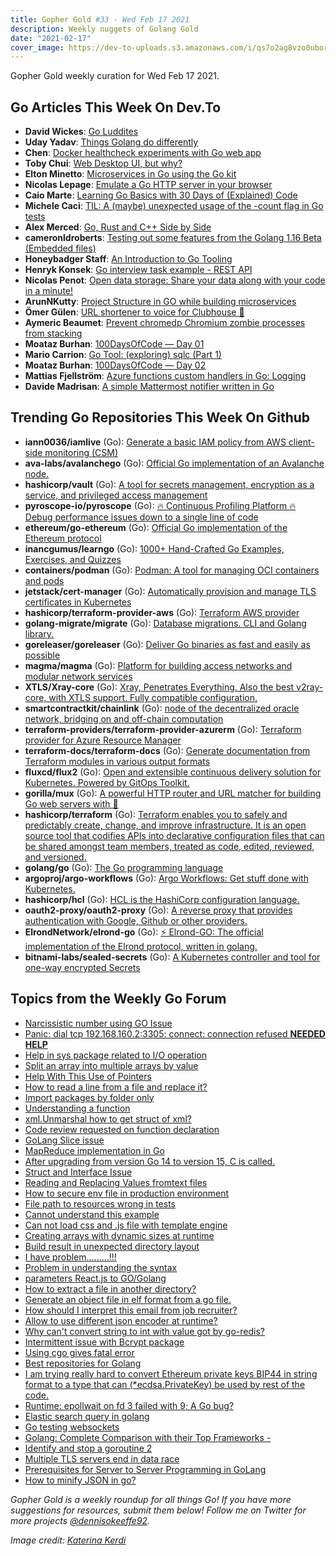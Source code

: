 ```yaml
---
title: Gopher Gold #33 - Wed Feb 17 2021
description: Weekly nuggets of Golang Gold
date: "2021-02-17"
cover_image: https://dev-to-uploads.s3.amazonaws.com/i/qs7o2ag8vzo0uborgc7v.png
---
```


Gopher Gold weekly curation for Wed Feb 17 2021.



## Go Articles This Week On Dev.To

- **David Wickes**: [Go Luddites](https://dev.to/gypsydave5/go-luddites-b4i)
- **Uday Yadav**: [Things Golang do differently](https://dev.to/dev117uday/things-golang-do-differently-2n82)
- **Chen**: [Docker healthcheck experiments with Go web app](https://dev.to/chen/docker-healthcheck-experiments-with-go-web-app-3c3p)
- **Toby Chui**: [Web Desktop UI, but why?](https://dev.to/tobychui/web-desktop-ui-but-why-418)
- **Elton Minetto**: [Microservices in Go using the Go kit](https://dev.to/eminetto/microservices-in-go-using-the-go-kit-jjf)
- **Nicolas Lepage**: [Emulate a Go HTTP server in your browser](https://dev.to/nlepage/emulate-a-go-http-server-in-your-browser-32)
- **Caio Marte**: [Learning Go Basics with 30 Days of (Explained) Code](https://dev.to/caiomarte/learning-go-basics-with-30-days-of-explained-code-n4e)
- **Michele Caci**: [TIL: A (maybe) unexpected usage of the -count flag in Go tests](https://dev.to/mcaci/til-a-maybe-unexpected-usage-of-the-count-flag-in-go-tests-3dip)
- **Alex Merced**: [Go, Rust and C++ Side by Side](https://dev.to/alexmercedcoder/go-rust-and-c-side-by-side-4b7d)
- **cameronldroberts**: [Testing out some features from the Golang 1.16 Beta (Embedded files)](https://dev.to/cameronldroberts/testing-out-some-features-from-the-golang-1-16-beta-embedded-files-2f66)
- **Honeybadger Staff**: [An Introduction to Go Tooling](https://dev.to/honeybadger/an-introduction-to-go-tooling-3cl8)
- **Henryk Konsek**: [Go interview task example - REST API](https://dev.to/hekonsek/go-interview-task-example-rest-api-54ld)
- **Nicolas Penot**: [Open data storage: Share your data along with your code in a minute!](https://dev.to/siodb/open-data-storage-share-your-data-along-with-your-code-in-a-minute-1ie6)
- **ArunNKutty**: [Project Structure in GO while building microservices](https://dev.to/arunnkutty/project-structure-in-go-while-building-microservices-hnk)
- **Ömer Gülen**: [URL shortener to voice for Clubhouse 👋](https://dev.to/omergulen/url-shortener-to-voice-for-clubhouse-4h2g)
- **Aymeric Beaumet**: [Prevent chromedp Chromium zombie processes from stacking](https://dev.to/aymericbeaumet/prevent-chromedp-chromium-zombie-processes-from-stacking-2221)
- **Moataz Burhan**: [100DaysOfCode — Day 01](https://dev.to/moatazburhan/100daysofcode-day-01-5do7)
- **Mario Carrion**: [Go Tool: (exploring) sqlc (Part 1)](https://dev.to/mariocarrion/go-tool-exploring-sqlc-part-1-1l9h)
- **Moataz Burhan**: [100DaysOfCode — Day 02](https://dev.to/moatazburhan/100daysofcode-day-02-565a)
- **Mattias Fjellström**: [Azure functions custom handlers in Go: Logging](https://dev.to/mattiasfjellstrom/azure-functions-custom-handlers-in-go-logging-31bp)
- **Davide Madrisan**: [A simple Mattermost notifier written in Go](https://dev.to/madrisan/a-simple-mattermost-notifier-written-in-go-281o)





## Trending Go Repositories This Week On Github

- **iann0036/iamlive** (Go): [Generate a basic IAM policy from AWS client-side monitoring (CSM)](https://github.com/iann0036/iamlive)
- **ava-labs/avalanchego** (Go): [Official Go implementation of an Avalanche node.](https://github.com/ava-labs/avalanchego)
- **hashicorp/vault** (Go): [A tool for secrets management, encryption as a service, and privileged access management](https://github.com/hashicorp/vault)
- **pyroscope-io/pyroscope** (Go): [🔥 Continuous Profiling Platform 🔥 Debug performance issues down to a single line of code](https://github.com/pyroscope-io/pyroscope)
- **ethereum/go-ethereum** (Go): [Official Go implementation of the Ethereum protocol](https://github.com/ethereum/go-ethereum)
- **inancgumus/learngo** (Go): [1000+ Hand-Crafted Go Examples, Exercises, and Quizzes](https://github.com/inancgumus/learngo)
- **containers/podman** (Go): [Podman: A tool for managing OCI containers and pods](https://github.com/containers/podman)
- **jetstack/cert-manager** (Go): [Automatically provision and manage TLS certificates in Kubernetes](https://github.com/jetstack/cert-manager)
- **hashicorp/terraform-provider-aws** (Go): [Terraform AWS provider](https://github.com/hashicorp/terraform-provider-aws)
- **golang-migrate/migrate** (Go): [Database migrations. CLI and Golang library.](https://github.com/golang-migrate/migrate)
- **goreleaser/goreleaser** (Go): [Deliver Go binaries as fast and easily as possible](https://github.com/goreleaser/goreleaser)
- **magma/magma** (Go): [Platform for building access networks and modular network services](https://github.com/magma/magma)
- **XTLS/Xray-core** (Go): [Xray, Penetrates Everything. Also the best v2ray-core, with XTLS support. Fully compatible configuration.](https://github.com/XTLS/Xray-core)
- **smartcontractkit/chainlink** (Go): [node of the decentralized oracle network, bridging on and off-chain computation](https://github.com/smartcontractkit/chainlink)
- **terraform-providers/terraform-provider-azurerm** (Go): [Terraform provider for Azure Resource Manager](https://github.com/terraform-providers/terraform-provider-azurerm)
- **terraform-docs/terraform-docs** (Go): [Generate documentation from Terraform modules in various output formats](https://github.com/terraform-docs/terraform-docs)
- **fluxcd/flux2** (Go): [Open and extensible continuous delivery solution for Kubernetes. Powered by GitOps Toolkit.](https://github.com/fluxcd/flux2)
- **gorilla/mux** (Go): [A powerful HTTP router and URL matcher for building Go web servers with 🦍](https://github.com/gorilla/mux)
- **hashicorp/terraform** (Go): [Terraform enables you to safely and predictably create, change, and improve infrastructure. It is an open source tool that codifies APIs into declarative configuration files that can be shared amongst team members, treated as code, edited, reviewed, and versioned.](https://github.com/hashicorp/terraform)
- **golang/go** (Go): [The Go programming language](https://github.com/golang/go)
- **argoproj/argo-workflows** (Go): [Argo Workflows: Get stuff done with Kubernetes.](https://github.com/argoproj/argo-workflows)
- **hashicorp/hcl** (Go): [HCL is the HashiCorp configuration language.](https://github.com/hashicorp/hcl)
- **oauth2-proxy/oauth2-proxy** (Go): [A reverse proxy that provides authentication with Google, Github or other providers.](https://github.com/oauth2-proxy/oauth2-proxy)
- **ElrondNetwork/elrond-go** (Go): [⚡ Elrond-GO: The official implementation of the Elrond protocol, written in golang.](https://github.com/ElrondNetwork/elrond-go)
- **bitnami-labs/sealed-secrets** (Go): [A Kubernetes controller and tool for one-way encrypted Secrets](https://github.com/bitnami-labs/sealed-secrets)





## Topics from the Weekly Go Forum

- [Narcissistic number using GO Issue](https://forum.golangbridge.org/t/narcissistic-number-using-go-issue/22368)
- [Panic: dial tcp 192.168.160.2:3305: connect: connection refused **NEEDED HELP**](https://forum.golangbridge.org/t/panic-dial-tcp-192-168-160-2-connect-connection-refused-needed-help/22420)
- [Help in sys package related to I/O operation](https://forum.golangbridge.org/t/help-in-sys-package-related-to-i-o-operation/22426)
- [Split an array into multiple arrays by value](https://forum.golangbridge.org/t/split-an-array-into-multiple-arrays-by-value/22418)
- [Help With This Use of Pointers](https://forum.golangbridge.org/t/help-with-this-use-of-pointers/22381)
- [How to read a line from a file and replace it?](https://forum.golangbridge.org/t/how-to-read-a-line-from-a-file-and-replace-it/22416)
- [Import packages by folder only](https://forum.golangbridge.org/t/import-packages-by-folder-only/22443)
- [Understanding a function](https://forum.golangbridge.org/t/understanding-a-function/22431)
- [xml.Unmarshal how to get struct of xml?](https://forum.golangbridge.org/t/xml-unmarshal-how-to-get-struct-of-xml/22436)
- [Code review requested on function declaration](https://forum.golangbridge.org/t/code-review-requested-on-function-declaration/22429)
- [GoLang Slice issue](https://forum.golangbridge.org/t/golang-slice-issue/22367)
- [MapReduce implementation in Go](https://forum.golangbridge.org/t/mapreduce-implementation-in-go/22441)
- [After upgrading from version Go 14 to version 15, C is called.](https://forum.golangbridge.org/t/after-upgrading-from-version-go-14-to-version-15-c-is-called/22393)
- [Struct and Interface Issue](https://forum.golangbridge.org/t/struct-and-interface-issue/22373)
- [Reading and Replacing Values fromtext files](https://forum.golangbridge.org/t/reading-and-replacing-values-fromtext-files/22434)
- [How to secure env file in production environment](https://forum.golangbridge.org/t/how-to-secure-env-file-in-production-environment/22439)
- [File path to resources wrong in tests](https://forum.golangbridge.org/t/file-path-to-resources-wrong-in-tests/22437)
- [Cannot understand this example](https://forum.golangbridge.org/t/cannot-understand-this-example/22444)
- [Can not load css and .js file with template engine](https://forum.golangbridge.org/t/can-not-load-css-and-js-file-with-template-engine/22383)
- [Creating arrays with dynamic sizes at runtime](https://forum.golangbridge.org/t/creating-arrays-with-dynamic-sizes-at-runtime/22447)
- [Build result in unexpected directory layout](https://forum.golangbridge.org/t/build-result-in-unexpected-directory-layout/22422)
- [I have problem.........!!!](https://forum.golangbridge.org/t/i-have-problem/22409)
- [Problem in understanding the syntax](https://forum.golangbridge.org/t/problem-in-understanding-the-syntax/22380)
- [parameters React.js to GO/Golang](https://forum.golangbridge.org/t/parameters-react-js-to-go-golang/22413)
- [How to extract a file in another directory?](https://forum.golangbridge.org/t/how-to-extract-a-file-in-another-directory/22419)
- [Generate an object file in elf format from a go file.](https://forum.golangbridge.org/t/generate-an-object-file-in-elf-format-from-a-go-file/22391)
- [How should I interpret this email from job recruiter?](https://forum.golangbridge.org/t/how-should-i-interpret-this-email-from-job-recruiter/22411)
- [Allow to use different json encoder at runtime?](https://forum.golangbridge.org/t/allow-to-use-different-json-encoder-at-runtime/22387)
- [Why can't convert string to int with value got by go-redis?](https://forum.golangbridge.org/t/why-cant-convert-string-to-int-with-value-got-by-go-redis/22405)
- [Intermittent issue with Bcrypt package](https://forum.golangbridge.org/t/intermittent-issue-with-bcrypt-package/22397)
- [Using cgo gives fatal error](https://forum.golangbridge.org/t/using-cgo-gives-fatal-error/22384)
- [Best repositories for Golang](https://forum.golangbridge.org/t/best-repositories-for-golang/22401)
- [I am trying really hard to convert Ethereum private keys BIP44 in string format to a type that can (\*ecdsa.PrivateKey) be used by rest of the code.](https://forum.golangbridge.org/t/i-am-trying-really-hard-to-convert-ethereum-private-keys-bip44-in-string-format-to-a-type-that-can-ecdsa-privatekey-be-used-by-rest-of-the-code/22407)
- [Runtime: epollwait on fd 3 failed with 9; A Go bug?](https://forum.golangbridge.org/t/runtime-epollwait-on-fd-3-failed-with-9-a-go-bug/22376)
- [Elastic search query in golang](https://forum.golangbridge.org/t/elastic-search-query-in-golang/22428)
- [Go testing websockets](https://forum.golangbridge.org/t/go-testing-websockets/22395)
- [Golang: Complete Comparison with their Top Frameworks -](https://forum.golangbridge.org/t/golang-complete-comparison-with-their-top-frameworks/22399)
- [Identify and stop a goroutine 2](https://forum.golangbridge.org/t/identify-and-stop-a-goroutine-2/22452)
- [Multiple TLS servers end in data race](https://forum.golangbridge.org/t/multiple-tls-servers-end-in-data-race/22446)
- [Prerequisites for Server to Server Programming in GoLang](https://forum.golangbridge.org/t/prerequisites-for-server-to-server-programming-in-golang/22403)
- [How to minify JSON in go?](https://forum.golangbridge.org/t/how-to-minify-json-in-go/22455)

_Gopher Gold is a weekly roundup for all things Go! If you have more suggestions for resources, submit them below! Follow me on Twitter for more projects [@dennisokeeffe92](https://twitter.com/dennisokeeffe92)._

_Image credit: [Katerina Kerdi](https://unsplash.com/@katekerdi)_

